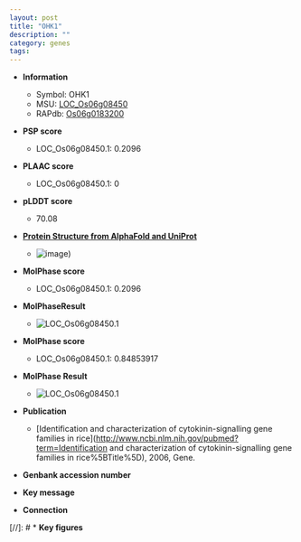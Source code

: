 ```yaml
---
layout: post
title: "OHK1"
description: ""
category: genes
tags: 
---
```


* **Information**  
    + Symbol: OHK1  
    + MSU: [LOC_Os06g08450](http://rice.plantbiology.msu.edu/cgi-bin/ORF_infopage.cgi?orf=LOC_Os06g08450)  
    + RAPdb: [Os06g0183200](http://rapdb.dna.affrc.go.jp/viewer/gbrowse_details/irgsp1?name=Os06g0183200)  

* **PSP score**  
    + LOC_Os06g08450.1: 0.2096 

* **PLAAC score**  
    + LOC_Os06g08450.1: 0 

* **pLDDT score**
    + 70.08

* **[Protein Structure from AlphaFold and UniProt](https://www.uniprot.org/uniprotkb/Q5SML4/entry#structure)**
    + ![image](https://ricepsp.github.io/images/Q5/AF-Q5SML4-F1.png))

* **MolPhase score**
    + LOC_Os06g08450.1: 0.2096

* **MolPhaseResult**
    + ![LOC_Os06g08450.1](https://ricepsp.github.io/pictures/LOC_Os06g/LOC_Os06g08450.1.png)

* **MolPhase score**
    + LOC_Os06g08450.1: 0.84853917

* **MolPhase Result**
    + ![LOC_Os06g08450.1](https://304243504.github.io/Pictures/LOC_Os06g/LOC_Os06g08450.1.png)

* **Publication**  
    + [Identification and characterization of cytokinin-signalling gene families in rice](http://www.ncbi.nlm.nih.gov/pubmed?term=Identification and characterization of cytokinin-signalling gene families in rice%5BTitle%5D), 2006, Gene.

* **Genbank accession number**  

* **Key message**  

* **Connection**  

[//]: # * **Key figures**  


